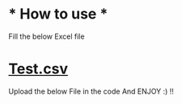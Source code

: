 # * How to use *
Fill the below Excel file 
# [Test.csv](https://github.com/Pratick9/Meesho_Payment_Reconcillation/files/10040280/Test.csv)
Upload the below File in the code
And ENJOY :) !!
